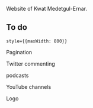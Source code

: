 Website of Kwat Medetgul-Ernar.

## To do

`style={{maxWidth: 800}}`

Pagination

Twitter commenting

podcasts

YouTube channels

Logo
